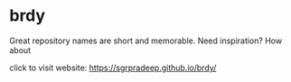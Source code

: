 # brdy
Great repository names are short and memorable. Need inspiration? How about


 click to visit website: https://sgrpradeep.github.io/brdy/
